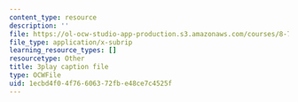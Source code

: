 ```yaml
---
content_type: resource
description: ''
file: https://ol-ocw-studio-app-production.s3.amazonaws.com/courses/8-701-introduction-to-nuclear-and-particle-physics-fall-2020/1ecbd4f04f76606372fbe48ce7c4525f_lF-LM9CdiVk.srt
file_type: application/x-subrip
learning_resource_types: []
resourcetype: Other
title: 3play caption file
type: OCWFile
uid: 1ecbd4f0-4f76-6063-72fb-e48ce7c4525f
---
```

